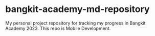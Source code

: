 # bangkit-academy-md-repository
My personal project repository for tracking my progress in Bangkit Academy 2023. This repo is Mobile Development.
